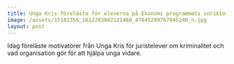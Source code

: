 ```yaml
---
title: Unga Kris föreläste för eleverna på Ekonomi programmets inriktning Juridik
image: /assets/15181356_1612293842121468_47045289767945240_n.jpg
layout: post
---
```


Idag föreläste motivatörer från Unga Kris för juristelever om kriminalitet och vad organisation gör för att hjälpa unga vidare.
